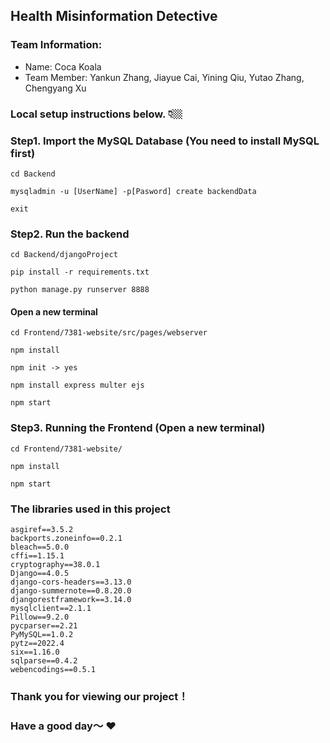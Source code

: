 ## Health Misinformation Detective
### Team Information:
 - Name: Coca Koala
 - Team Member: Yankun Zhang, Jiayue Cai, Yining Qiu, Yutao Zhang, Chengyang Xu

### Local setup instructions below. 👇🏼

### Step1. Import the MySQL Database (You need to install MySQL first)
```
cd Backend

mysqladmin -u [UserName] -p[Pasword] create backendData

exit

```

### Step2. Run the backend
```
cd Backend/djangoProject

pip install -r requirements.txt

python manage.py runserver 8888
```
#### Open a new terminal
```
cd Frontend/7381-website/src/pages/webserver

npm install

npm init -> yes
 
npm install express multer ejs

npm start

```

### Step3. Running the Frontend (Open a new terminal)
```
cd Frontend/7381-website/

npm install

npm start

```
### The libraries used in this project
```
asgiref==3.5.2
backports.zoneinfo==0.2.1
bleach==5.0.0
cffi==1.15.1
cryptography==38.0.1
Django==4.0.5
django-cors-headers==3.13.0
django-summernote==0.8.20.0
djangorestframework==3.14.0
mysqlclient==2.1.1
Pillow==9.2.0
pycparser==2.21
PyMySQL==1.0.2
pytz==2022.4
six==1.16.0
sqlparse==0.4.2
webencodings==0.5.1
```
### Thank you for viewing our project！ 
### Have a good day～ ❤️